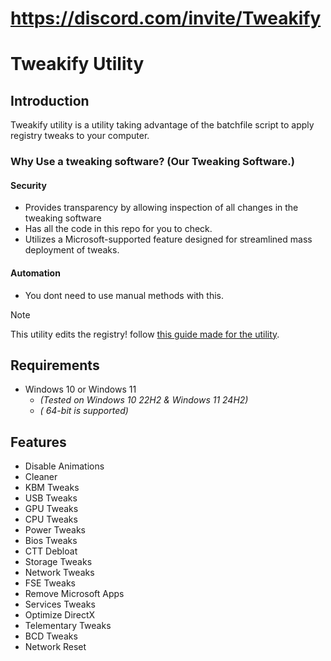 
# https://discord.com/invite/Tweakify

# Tweakify Utility

## Introduction

Tweakify utility is a utility taking advantage of the batchfile script to apply registry tweaks to your computer.

### Why Use a tweaking software? (Our Tweaking Software.)

#### Security

- Provides transparency by allowing inspection of all changes in the tweaking software
- Has all the code in this repo for you to check.
- Utilizes a Microsoft-supported feature designed for streamlined mass deployment of tweaks.

#### Automation

- You dont need to use manual methods with this.

> [!NOTE] 
> This utility edits the registry! follow [this guide made for the utility](https://youtu.be/9454bpZ3tiA).

## Requirements

- Windows 10 or Windows 11  
  - *(Tested on Windows 10 22H2 & Windows 11 24H2)*
  - *( 64-bit is supported)*

## Features
- Disable Animations
- Cleaner
- KBM Tweaks
- USB Tweaks
- GPU Tweaks
- CPU Tweaks
- Power Tweaks
- Bios Tweaks
- CTT Debloat
- Storage Tweaks
- Network Tweaks
- FSE Tweaks
- Remove Microsoft Apps
- Services Tweaks
- Optimize DirectX
- Telementary Tweaks
- BCD Tweaks
- Network Reset

